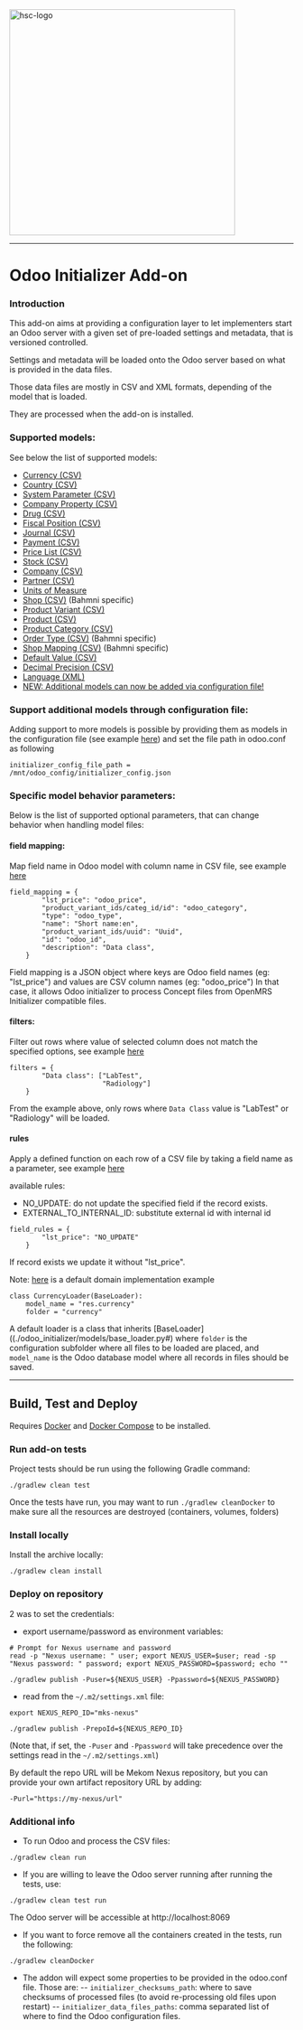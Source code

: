 <img src="readme/crudem-hsc-logo.png" alt="hsc-logo" width="400"/>

------

# Odoo Initializer Add-on

### Introduction
This add-on aims at providing a configuration layer to let implementers start an Odoo server with a given set of pre-loaded settings and metadata, that is versioned controlled.

Settings and metadata will be loaded onto the Odoo server based on what is provided in the data files.

Those data files are mostly in CSV and XML formats, depending of the model that is loaded.

They are processed when the add-on is installed.

### Supported models:

See below the list of supported models:
- [Currency (CSV)](./readme/currency.md)
- [Country (CSV)](./readme/country.md)
- [System Parameter (CSV)](./readme/system_parameter.md)
- [Company Property (CSV)](./readme/company_property.md)
- [Drug (CSV)](./readme/drug.md)
- [Fiscal Position (CSV)](./readme/fiscal_position.md)
- [Journal (CSV)](./readme/journal.md)
- [Payment (CSV)](./readme/payment_term.md)
- [Price List (CSV)](./readme/price_list.md)
- [Stock (CSV)](./readme/stock_location.md)
- [Company (CSV)](./readme/company.md)
- [Partner (CSV)](./readme/partner.md)
- [Units of Measure](./readme/uom.md)
- [Shop (CSV)](./readme/sale_shop.md) (Bahmni specific)
- [Product Variant (CSV)](./readme/product_variant.md)
- [Product (CSV)](./readme/product.md)
- [Product Category (CSV)](./readme/product_category.md)
- [Order Type (CSV)](./readme/order_type.md) (Bahmni specific)
- [Shop Mapping (CSV)](./readme/shop_mapping.md) (Bahmni specific)
- [Default Value (CSV)](./readme/default_value.md)
- [Decimal Precision (CSV)](./readme/decimal_precision.md)
- [Language (XML)](./readme/language.md)
- [NEW: Additional models can now be added via configuration file!](###-support-additional-models-through-configuration-file)


### Support additional models through configuration file:

Adding support to more models is possible by providing them as models in the configuration file (see example [here](./odoo_initializer/tests/resources/config/inializer_config.json)) and set the file path in odoo.conf as following

```
initializer_config_file_path = /mnt/odoo_config/initializer_config.json
```
### Specific model behavior parameters:

Below is the list of supported optional parameters, that can change behavior when handling model files:

#### field mapping:
Map field name in Odoo model with column name in CSV file, see example [here](./odoo_initializer/models/orders_loader.py#L6-L14)

```
field_mapping = {
        "lst_price": "odoo_price",
        "product_variant_ids/categ_id/id": "odoo_category",
        "type": "odoo_type",
        "name": "Short name:en",
        "product_variant_ids/uuid": "Uuid",
        "id": "odoo_id",
        "description": "Data class",
    }
```
Field mapping is a JSON object where keys are Odoo field names (eg: "lst_price") and values are CSV column names (eg: "odoo_price")
In that case, it allows Odoo initializer to process Concept files from OpenMRS Initializer compatible files.

#### filters:
Filter out rows where value of selected column does not match the specified options, see example [here](./odoo_initializer/models/orders_loader.py#L16)
```
filters = {
        "Data class": ["LabTest",
                       "Radiology"]
    }
```
From the example above, only rows where `Data Class` value is "LabTest" or "Radiology" will be loaded.

#### rules
Apply a defined function on each row of a CSV file by taking a field name as a parameter, see example [here](./odoo_initializer/models/product_loader.py#L8-L10)

available rules:
- NO_UPDATE: do not update the specified field if the record exists.
- EXTERNAL_TO_INTERNAL_ID: substitute external id with internal id

```
field_rules = {
        "lst_price": "NO_UPDATE"
    }
```
If record exists we update it without "lst_price".

Note: [here](./odoo_initializer/models/currency_loader.py#L4) is a default domain implementation example
```
class CurrencyLoader(BaseLoader):
    model_name = "res.currency"
    folder = "currency"
```

A default loader is a class that inherits [BaseLoader]((./odoo_initializer/models/base_loader.py#) where `folder` is the configuration subfolder where all files to be loaded are placed, and `model_name` is the Odoo database model where all records in files should be saved.

----
## Build, Test and Deploy
Requires [Docker](https://docs.docker.com/install/) and [Docker Compose](https://docs.docker.com/compose/install/) to be installed.

### Run add-on tests

Project tests should be run using the following Gradle command:
```
./gradlew clean test
```

Once the tests have run, you may want to run `./gradlew cleanDocker` to make sure all the resources are destroyed (containers, volumes, folders)

### Install locally

Install the archive locally:
```
./gradlew clean install
```

### Deploy on repository

2 was to set the credentials:
- export username/password as environment variables:
```
# Prompt for Nexus username and password
read -p "Nexus username: " user; export NEXUS_USER=$user; read -sp "Nexus password: " password; export NEXUS_PASSWORD=$password; echo ""
```
```
./gradlew publish -Puser=${NEXUS_USER} -Ppassword=${NEXUS_PASSWORD}
```

- read from the `~/.m2/settings.xml` file:
```
export NEXUS_REPO_ID="mks-nexus"
```
```
./gradlew publish -PrepoId=${NEXUS_REPO_ID}
```

(Note that, if set, the `-Puser` and `-Ppassword` will take precedence over the settings read in the `~/.m2/settings.xml`)

By default the repo URL will be Mekom Nexus repository, but you can provide your own artifact repository URL by adding:
```
-Purl="https://my-nexus/url"
```

### Additional info
- To run Odoo and process the CSV files:
```
./gradlew clean run
```

- If you are willing to leave the Odoo server running after running the tests, use:
```
./gradlew clean test run
```
The Odoo server will be accessible at http://localhost:8069

- If you want to force remove all the containers created in the tests, run the following:
```
./gradlew cleanDocker
```

- The addon will expect some properties to be provided in the odoo.conf file. Those are:
-- `initializer_checksums_path`: where to save checksums of processed files (to avoid re-processing old files upon restart)
-- `initializer_data_files_paths`: comma separated list of where to find the Odoo configuration files.
